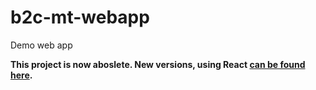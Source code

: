 # b2c-mt-webapp
Demo web app

**This project is now aboslete. New versions, using React [can be found here](https://github.com/mrochon/b2csamples/tree/master/Policies/MultiTenant).**
